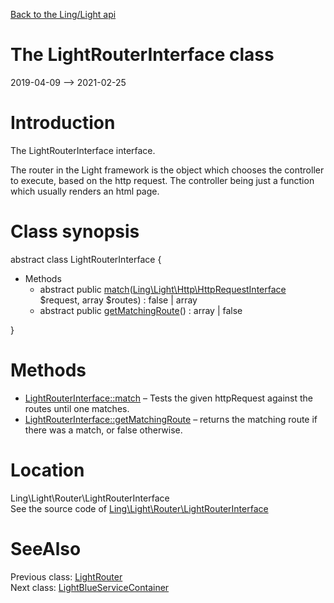 [Back to the Ling/Light api](https://github.com/lingtalfi/Light/blob/master/doc/api/Ling/Light.md)



The LightRouterInterface class
================
2019-04-09 --> 2021-02-25






Introduction
============

The LightRouterInterface interface.


The router in the Light framework is the object which chooses the controller to execute, based on the http request.
The controller being just a function which usually renders an html page.



Class synopsis
==============


abstract class <span class="pl-k">LightRouterInterface</span>  {

- Methods
    - abstract public [match](https://github.com/lingtalfi/Light/blob/master/doc/api/Ling/Light/Router/LightRouterInterface/match.md)([Ling\Light\Http\HttpRequestInterface](https://github.com/lingtalfi/Light/blob/master/doc/api/Ling/Light/Http/HttpRequestInterface.md) $request, array $routes) : false | array
    - abstract public [getMatchingRoute](https://github.com/lingtalfi/Light/blob/master/doc/api/Ling/Light/Router/LightRouterInterface/getMatchingRoute.md)() : array | false

}






Methods
==============

- [LightRouterInterface::match](https://github.com/lingtalfi/Light/blob/master/doc/api/Ling/Light/Router/LightRouterInterface/match.md) &ndash; Tests the given httpRequest against the routes until one matches.
- [LightRouterInterface::getMatchingRoute](https://github.com/lingtalfi/Light/blob/master/doc/api/Ling/Light/Router/LightRouterInterface/getMatchingRoute.md) &ndash; returns the matching route if there was a match, or false otherwise.





Location
=============
Ling\Light\Router\LightRouterInterface<br>
See the source code of [Ling\Light\Router\LightRouterInterface](https://github.com/lingtalfi/Light/blob/master/Router/LightRouterInterface.php)



SeeAlso
==============
Previous class: [LightRouter](https://github.com/lingtalfi/Light/blob/master/doc/api/Ling/Light/Router/LightRouter.md)<br>Next class: [LightBlueServiceContainer](https://github.com/lingtalfi/Light/blob/master/doc/api/Ling/Light/ServiceContainer/LightBlueServiceContainer.md)<br>
